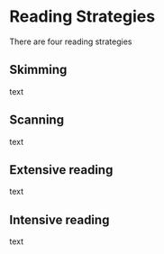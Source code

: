 # Reading Strategies

There are four reading strategies

## Skimming
text
## Scanning
text
## Extensive reading
text
## Intensive reading
text
